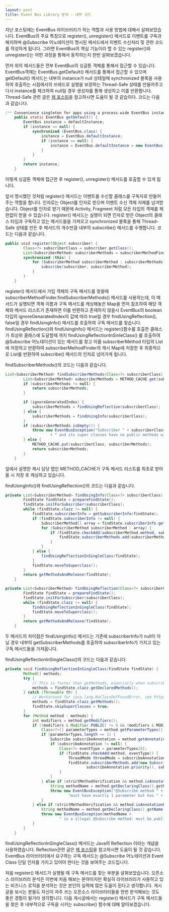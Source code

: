 ```yaml
---
layout: post
title: Event Bus Library 분석 - 내부 코드
---
```


지난 포스팅에는 EventBus 라이브러리가 하는 역할과 사용 방법에 대해서 살펴보았습니다. EventBus의 주요 특징으로 register(), unregister() 메서드로 이벤트를 구독과 해지하며 @Subscribe 어노테이션이 명시된 메서드에서 이벤트 수신처리 및 관련 코드를 작성하게 됩니다. 그러면 EventBus의 핵심 기능이라 할 수 있는 register()와 unregister()는 어떤 과정을 통해서 동작하는지 한번 살펴보겠습니다.

먼저 위의 메서드들은 전부 EventBus의 싱글톤 객체를 통해서 접근할 수 있습니다. EventBus객체는 EventBus.getDefault() 메서드를 통해서 접근할 수 있으며 getDefault() 메서드는 내부의 instance가 null 상태일때 synchronized 블록을 사용하여 호출하는 시점에서의 쓰레드로 실행을 보장하는 Thread-Safe 상태를 만들어주고 다시 instance를 체크하여 null일 경우 생성자를 통해 생성하고 이를 반환합니다. Thread-Safe 관련 글은 [제 포스팅](https://hyeokjaechoi.github.io/2018/09/05/About-Thread-Safe.html)을 참고하시면 도움이 될 것 같습이다.
코드는 다음과 같습니다.
```java
/** Convenience singleton for apps using a process-wide EventBus instance. */
    public static EventBus getDefault() {
        EventBus instance = defaultInstance;
        if (instance == null) {
            synchronized (EventBus.class) {
                instance = EventBus.defaultInstance;
                if (instance == null) {
                    instance = EventBus.defaultInstance = new EventBus();
                }
            }
        }
        return instance;
    }
```

이렇게 싱글톤 객체에 접근한 후 register(), unregister() 메서드를 호출할 수 있게 됩니다.

앞서 명시했던 것처럼 register() 메서드는 이벤트를 수신할 클래스를 구독자로 만들어주는 역할을 합니다. 인자로는 Object를 인자로 받으며 이벤트 수신 객체 자체를 넘겨받습니다. Object를 인자로 받기 때문에 Activity, Fragment 처럼 모든 타입의 객체를 제한없이 받을 수 있습니다.
register() 메서드는 실행이 되면 인자로 받은 Object의 클래스 타입과 구독하고 있는 메서드들을 가져오고 synchronized 블록을 통해 Thread-Safe 상태를 만든 후 메서드의 개수만큼 내부의 subscribe() 메서드를 수행합니다. 코드는 다음과 같습니다.

```java
public void register(Object subscriber) {
        Class<?> subscriberClass = subscriber.getClass();
        List<SubscriberMethod> subscriberMethods = subscriberMethodFinder.findSubscriberMethods(subscriberClass);
        synchronized (this) {
            for (SubscriberMethod subscriberMethod : subscriberMethods) {
                subscribe(subscriber, subscriberMethod);
            }
        }
    }
```

register() 메서드에서 가입 객체의 구독 메서드를 찾을때 subscriberMethodFinder.findSubscriberMethods() 메서드를 사용하는데, 이 메서드가 실행되면 객체 이름과 구독 메서드를 캐싱해놓은 Map을 먼저 참조하여 해당 객체와 메서드 리스트가 존재하면 이를 반환하고 존재하지 않을시 EventBus의 boolean타입의 ignoreGenaratedIndex의 값에 따라 true일 경우 findUsingReflection(), false일 경우 findUsingInfo() 메서드를 호출하여 구독 메서드를 찾습니다. findUsingReflection()와 findUsingInfo() 메서드는 register()함수를 호출한 클래스가 최상위 클래스에 도달할때 까지 findUsingReflectionInSinleClass() 를 호출하여 @Subscribe 어노테이션이 있는 메서드를 찾고 이를 subscriberMethod 타입의 List에 저장하고 반환하여 subscriberMethodFinder의 캐시 Map에 저장한 후 최종적으로 List를 반환하여 subscribe() 메서드의 인자로 넘어가게 됩니다.

findSubscriberMethods()의 코드는 다음과 같습니다.
```java
List<SubscriberMethod> findSubscriberMethods(Class<?> subscriberClass) {
        List<SubscriberMethod> subscriberMethods = METHOD_CACHE.get(subscriberClass);
        if (subscriberMethods != null) {
            return subscriberMethods;
        }

        if (ignoreGeneratedIndex) {
            subscriberMethods = findUsingReflection(subscriberClass);
        } else {
            subscriberMethods = findUsingInfo(subscriberClass);
        }
        if (subscriberMethods.isEmpty()) {
            throw new EventBusException("Subscriber " + subscriberClass
                    + " and its super classes have no public methods with the @Subscribe annotation");
        } else {
            METHOD_CACHE.put(subscriberClass, subscriberMethods);
            return subscriberMethods;
        }
    }
```

앞에서 설명한 캐시 담당 맵인 METHOD_CACHE가 구독 메서드 리스트를 최초로 받아올 시 저장 후 캐싱하고 있습니다.

findUsingInfo()와 findUsingReflection()의 코드는 다음과 같습니다.
```java
private List<SubscriberMethod> findUsingInfo(Class<?> subscriberClass) {
        FindState findState = prepareFindState();
        findState.initForSubscriber(subscriberClass);
        while (findState.clazz != null) {
            findState.subscriberInfo = getSubscriberInfo(findState);
            if (findState.subscriberInfo != null) {
                SubscriberMethod[] array = findState.subscriberInfo.getSubscriberMethods();
                for (SubscriberMethod subscriberMethod : array) {
                    if (findState.checkAdd(subscriberMethod.method, subscriberMethod.eventType)) {
                        findState.subscriberMethods.add(subscriberMethod);
                    }
                }
            } else {
                findUsingReflectionInSingleClass(findState);
            }
            findState.moveToSuperclass();
        }
        return getMethodsAndRelease(findState);
    }
```

```java
private List<SubscriberMethod> findUsingReflection(Class<?> subscriberClass) {
        FindState findState = prepareFindState();
        findState.initForSubscriber(subscriberClass);
        while (findState.clazz != null) {
            findUsingReflectionInSingleClass(findState);
            findState.moveToSuperclass();
        }
        return getMethodsAndRelease(findState);
    }
```

두 메서드의 차이점은 findUsingInfo() 메서드는 기존에 subscriberInfo가 null이 아닐 경우 내부의 getSubscriberMethods를 호출하여 subscriberInfo가 가지고 있는 구독 메서드들을 가져옵니다.

findUsingReflectionInSingleClass()의 코드는 다음과 같습니다.
```java
private void findUsingReflectionInSingleClass(FindState findState) {
        Method[] methods;
        try {
            // This is faster than getMethods, especially when subscribers are fat classes like Activities
            methods = findState.clazz.getDeclaredMethods();
        } catch (Throwable th) {
            // Workaround for java.lang.NoClassDefFoundError, see https://github.com/greenrobot/EventBus/issues/149
            methods = findState.clazz.getMethods();
            findState.skipSuperClasses = true;
        }
        for (Method method : methods) {
            int modifiers = method.getModifiers();
            if ((modifiers & Modifier.PUBLIC) != 0 && (modifiers & MODIFIERS_IGNORE) == 0) {
                Class<?>[] parameterTypes = method.getParameterTypes();
                if (parameterTypes.length == 1) {
                    Subscribe subscribeAnnotation = method.getAnnotation(Subscribe.class);
                    if (subscribeAnnotation != null) {
                        Class<?> eventType = parameterTypes[0];
                        if (findState.checkAdd(method, eventType)) {
                            ThreadMode threadMode = subscribeAnnotation.threadMode();
                            findState.subscriberMethods.add(new SubscriberMethod(method, eventType, threadMode,
                                    subscribeAnnotation.priority(), subscribeAnnotation.sticky()));
                        }
                    }
                } else if (strictMethodVerification && method.isAnnotationPresent(Subscribe.class)) {
                    String methodName = method.getDeclaringClass().getName() + "." + method.getName();
                    throw new EventBusException("@Subscribe method " + methodName +
                            "must have exactly 1 parameter but has " + parameterTypes.length);
                }
            } else if (strictMethodVerification && method.isAnnotationPresent(Subscribe.class)) {
                String methodName = method.getDeclaringClass().getName() + "." + method.getName();
                throw new EventBusException(methodName +
                        " is a illegal @Subscribe method: must be public, non-static, and non-abstract");
            }
        }
    }
```
findUsingReflectionInSingleClass() 메서드는 Java의 Reflection 이라는 개념을 사용하였습니다. Reflection관련 글은 [제 포스팅](#)을 참고하시면 도움이 될 것 같습니다.
EventBus 라이브러리에서 요구하는 구독 메서드는 @Subscribe 어노테이션과 Event Class 단일 인자를 가지고 있어야 한다는 것을 보여주는 코드입니다. 

처음 register() 메서드가 실행될 때 구독 메서드를 찾는 부분을 살펴보았습니다. 오픈소스 라이브러리 분석은 이번에 처음 해보는 분야이지만 확실히 라이브러리가 사용하고 있는 비즈니스 로직을 분석하는 것은 본인의 실력에 많은 도움이 된다고 생각합니다. 게시글을 보시는 분들도 자신이 자주 쓰는 오픈소스 라이브러리들을 한번 분석해보는 것도 좋은 경험이 될거라 생각합니다. 다음 게시글에서는 register() 메서드가 구독 메서드들을 찾은 후 내부적으로 구독을 시키는 subscribe() 함수에 대해 알아보겠습니다.